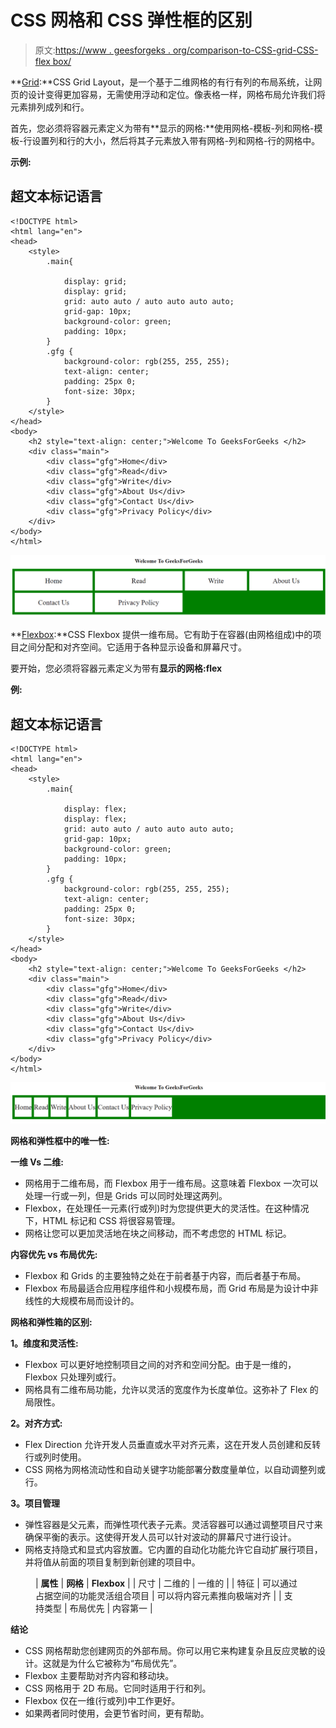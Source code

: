 # CSS 网格和 CSS 弹性框的区别

> 原文:[https://www . geesforgeks . org/comparison-to-CSS-grid-CSS-flex box/](https://www.geeksforgeeks.org/comparison-between-css-grid-css-flexbox/)

**[Grid](https://www.geeksforgeeks.org/css-grid-property/):**CSS Grid Layout，是一个基于二维网格的有行有列的布局系统，让网页的设计变得更加容易，无需使用浮动和定位。像表格一样，网格布局允许我们将元素排列成列和行。

首先，您必须将容器元素定义为带有**显示的网格:**使用网格-模板-列和网格-模板-行设置列和行的大小，然后将其子元素放入带有网格-列和网格-行的网格中。

**示例:**

## 超文本标记语言

```
<!DOCTYPE html>
<html lang="en">
<head>
    <style>
        .main{

            display: grid;
            display: grid; 
            grid: auto auto / auto auto auto auto; 
            grid-gap: 10px; 
            background-color: green; 
            padding: 10px; 
        }
        .gfg { 
            background-color: rgb(255, 255, 255); 
            text-align: center; 
            padding: 25px 0; 
            font-size: 30px; 
        } 
    </style>
</head>
<body>
    <h2 style="text-align: center;">Welcome To GeeksForGeeks </h2>
    <div class="main">
        <div class="gfg">Home</div>
        <div class="gfg">Read</div>
        <div class="gfg">Write</div>
        <div class="gfg">About Us</div>
        <div class="gfg">Contact Us</div>
        <div class="gfg">Privacy Policy</div>
    </div>
</body>
</html>
```

![](img/1bbab0846f08317918a0082fdc202585.png)

**[Flexbox](https://www.geeksforgeeks.org/introduction-to-css-flexbox/):**CSS Flexbox 提供一维布局。它有助于在容器(由网格组成)中的项目之间分配和对齐空间。它适用于各种显示设备和屏幕尺寸。

要开始，您必须将容器元素定义为带有**显示的网格:flex**

**例:**

## 超文本标记语言

```
<!DOCTYPE html>
<html lang="en">
<head>
    <style>
        .main{

            display: flex;
            display: flex; 
            grid: auto auto / auto auto auto auto; 
            grid-gap: 10px; 
            background-color: green; 
            padding: 10px; 
        }
        .gfg { 
            background-color: rgb(255, 255, 255); 
            text-align: center; 
            padding: 25px 0; 
            font-size: 30px; 
        } 
    </style>
</head>
<body>
    <h2 style="text-align: center;">Welcome To GeeksForGeeks </h2>
    <div class="main">
        <div class="gfg">Home</div>
        <div class="gfg">Read</div>
        <div class="gfg">Write</div>
        <div class="gfg">About Us</div>
        <div class="gfg">Contact Us</div>
        <div class="gfg">Privacy Policy</div>
    </div>
</body>
</html>
```

![](img/e1936bd42e3b41fbdfc86f69978d6594.png)

**网格和弹性框中的唯一性:**

**一维 Vs 二维:**

*   网格用于二维布局，而 Flexbox 用于一维布局。这意味着 Flexbox 一次可以处理一行或一列，但是 Grids 可以同时处理这两列。
*   Flexbox，在处理任一元素(行或列)时为您提供更大的灵活性。在这种情况下，HTML 标记和 CSS 将很容易管理。
*   网格让您可以更加灵活地在块之间移动，而不考虑您的 HTML 标记。

**内容优先 vs 布局优先:**

*   Flexbox 和 Grids 的主要独特之处在于前者基于内容，而后者基于布局。
*   Flexbox 布局最适合应用程序组件和小规模布局，而 Grid 布局是为设计中非线性的大规模布局而设计的。

**网格和弹性箱的区别:**

**1。维度和灵活性:**

*   Flexbox 可以更好地控制项目之间的对齐和空间分配。由于是一维的，Flexbox 只处理列或行。
*   网格具有二维布局功能，允许以灵活的宽度作为长度单位。这弥补了 Flex 的局限性。

**2。对齐方式:**

*   Flex Direction 允许开发人员垂直或水平对齐元素，这在开发人员创建和反转行或列时使用。
*   CSS 网格为网格流动性和自动关键字功能部署分数度量单位，以自动调整列或行。

**3。项目管理**

*   弹性容器是父元素，而弹性项代表子元素。灵活容器可以通过调整项目尺寸来确保平衡的表示。这使得开发人员可以针对波动的屏幕尺寸进行设计。
*   网格支持隐式和显式内容放置。它内置的自动化功能允许它自动扩展行项目，并将值从前面的项目复制到新创建的项目中。

<figure class="table">

| **属性** | **网格** | **Flexbox** |
| 尺寸 | 二维的 | 一维的 |
| 特征 | 可以通过占据空间的功能灵活组合项目 | 可以将内容元素推向极端对齐 |
| 支持类型 | 布局优先 | 内容第一 |

</figure>

**结论**

*   CSS 网格帮助您创建网页的外部布局。你可以用它来构建复杂且反应灵敏的设计。这就是为什么它被称为“布局优先”。
*   Flexbox 主要帮助对齐内容和移动块。
*   CSS 网格用于 2D 布局。它同时适用于行和列。
*   Flexbox 仅在一维(行或列)中工作更好。
*   如果两者同时使用，会更节省时间，更有帮助。